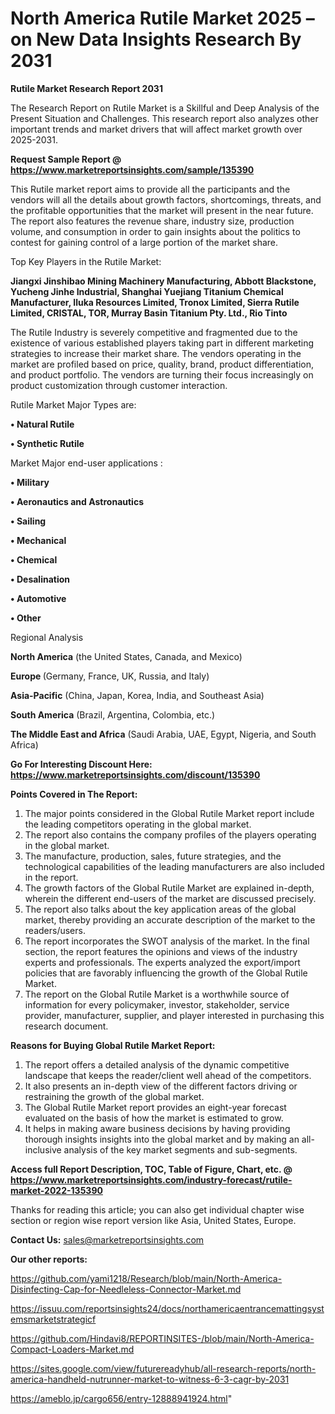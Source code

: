 # North America Rutile Market 2025 – on New Data Insights Research By 2031

<strong>Rutile Market Research Report 2031</strong>

The Research Report on Rutile Market is a Skillful and Deep Analysis of the Present Situation and Challenges. This research report also analyzes other important trends and market drivers that will affect market growth over 2025-2031.

<strong>Request Sample Report @ <a href=https://www.marketreportsinsights.com/sample/135390>https://www.marketreportsinsights.com/sample/135390</a></strong>

This Rutile market report aims to provide all the participants and the vendors will all the details about growth factors, shortcomings, threats, and the profitable opportunities that the market will present in the near future. The report also features the revenue share, industry size, production volume, and consumption in order to gain insights about the politics to contest for gaining control of a large portion of the market share.

Top Key Players in the Rutile Market:

<strong>Jiangxi Jinshibao Mining Machinery Manufacturing, Abbott Blackstone, Yucheng Jinhe Industrial, Shanghai Yuejiang Titanium Chemical Manufacturer, Iluka Resources Limited, Tronox Limited, Sierra Rutile Limited, CRISTAL, TOR, Murray Basin Titanium Pty. Ltd., Rio Tinto</strong>

The Rutile Industry is severely competitive and fragmented due to the existence of various established players taking part in different marketing strategies to increase their market share. The vendors operating in the market are profiled based on price, quality, brand, product differentiation, and product portfolio. The vendors are turning their focus increasingly on product customization through customer interaction.

Rutile Market Major Types are:

<strong>• Natural Rutile

• Synthetic Rutile</strong>

Market Major end-user applications :

<strong>• Military

• Aeronautics and Astronautics

• Sailing

• Mechanical

• Chemical

• Desalination

• Automotive

• Other</strong>

Regional Analysis

</u><strong><b>North America</b></strong> (the United States, Canada, and Mexico)

<strong><b>Europe </b></strong>(Germany, France, UK, Russia, and Italy)

<strong><b>Asia-Pacific</b></strong> (China, Japan, Korea, India, and Southeast Asia)

<strong><b>South America</b></strong> (Brazil, Argentina, Colombia, etc.)

<strong><b>The Middle East and Africa</b></strong> (Saudi Arabia, UAE, Egypt, Nigeria, and South Africa)

<strong>Go For Interesting Discount Here: <a href=https://www.marketreportsinsights.com/discount/135390>https://www.marketreportsinsights.com/discount/135390</a></strong>

<strong>Points Covered in The Report:</strong>
<ol>
  <li>The major points considered in the Global Rutile Market report include the leading competitors operating in the global market.</li>
  <li>The report also contains the company profiles of the players operating in the global market.</li>
  <li>The manufacture, production, sales, future strategies, and the technological capabilities of the leading manufacturers are also included in the report.</li>
  <li>The growth factors of the Global Rutile Market are explained in-depth, wherein the different end-users of the market are discussed precisely.</li>
  <li>The report also talks about the key application areas of the global market, thereby providing an accurate description of the market to the readers/users.</li>
  <li>The report incorporates the SWOT analysis of the market. In the final section, the report features the opinions and views of the industry experts and professionals. The experts analyzed the export/import policies that are favorably influencing the growth of the Global Rutile Market.</li>
  <li>The report on the Global Rutile Market is a worthwhile source of information for every policymaker, investor, stakeholder, service provider, manufacturer, supplier, and player interested in purchasing this research document.</li>
</ol>
<strong>Reasons for Buying Global Rutile Market Report:</strong>

<ol>
  <li>The report offers a detailed analysis of the dynamic competitive landscape that keeps the reader/client well ahead of the competitors.</li>
  <li>It also presents an in-depth view of the different factors driving or restraining the growth of the global market.</li>
  <li>The Global Rutile Market report provides an eight-year forecast evaluated on the basis of how the market is estimated to grow.</li>
  <li>It helps in making aware business decisions by having providing thorough insights insights into the global market and by making an all-inclusive analysis of the key market segments and sub-segments.</li>
</ol>
<strong>Access full Report Description, TOC, Table of Figure, Chart, etc. @ <a href=https://www.marketreportsinsights.com/industry-forecast/rutile-market-2022-135390>https://www.marketreportsinsights.com/industry-forecast/rutile-market-2022-135390</a></strong>


Thanks for reading this article; you can also get individual chapter wise section or region wise report version like Asia, United States, Europe.

<strong>Contact Us:</strong>
sales@marketreportsinsights.com

<strong>Our other reports:</strong>

<a href=https://github.com/yami1218/Research/blob/main/North-America-Disinfecting-Cap-for-Needleless-Connector-Market.md>https://github.com/yami1218/Research/blob/main/North-America-Disinfecting-Cap-for-Needleless-Connector-Market.md</a>

<a href=https://issuu.com/reportsinsights24/docs/northamericaentrancemattingsystemsmarketstrategicf>https://issuu.com/reportsinsights24/docs/northamericaentrancemattingsystemsmarketstrategicf</a>

<a href=https://github.com/Hindavi8/REPORTINSITES-/blob/main/North-America-Compact-Loaders-Market.md>https://github.com/Hindavi8/REPORTINSITES-/blob/main/North-America-Compact-Loaders-Market.md</a>

<a href=https://sites.google.com/view/futurereadyhub/all-research-reports/north-america-handheld-nutrunner-market-to-witness-6-3-cagr-by-2031>https://sites.google.com/view/futurereadyhub/all-research-reports/north-america-handheld-nutrunner-market-to-witness-6-3-cagr-by-2031</a>

<a href=https://ameblo.jp/cargo656/entry-12888941924.html>https://ameblo.jp/cargo656/entry-12888941924.html</a>"
